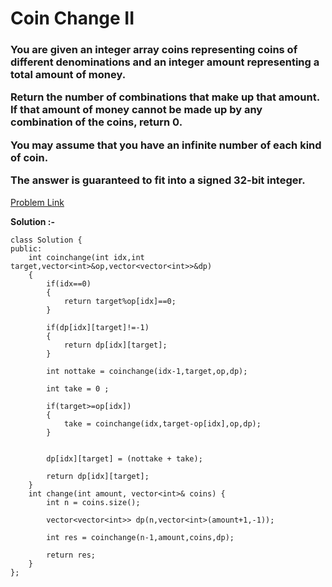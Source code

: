 # Coin Change II
<h3>
You are given an integer array coins representing coins of different denominations and an integer amount representing a total amount of money.

Return the number of combinations that make up that amount. If that amount of money cannot be made up by any combination of the coins, return 0.

You may assume that you have an infinite number of each kind of coin.

The answer is guaranteed to fit into a signed 32-bit integer.
</h3>

[Problem Link](https://leetcode.com/problems/coin-change-ii/?envType=daily-question&envId=2023-08-11)

**Solution :-**

```
class Solution {
public:
    int coinchange(int idx,int target,vector<int>&op,vector<vector<int>>&dp)
    {
        if(idx==0)
        {
            return target%op[idx]==0;
        }

        if(dp[idx][target]!=-1)
        {
            return dp[idx][target];
        }

        int nottake = coinchange(idx-1,target,op,dp);

        int take = 0 ;

        if(target>=op[idx])
        {
            take = coinchange(idx,target-op[idx],op,dp);
        }


        dp[idx][target] = (nottake + take);

        return dp[idx][target];
    }
    int change(int amount, vector<int>& coins) {
        int n = coins.size();

        vector<vector<int>> dp(n,vector<int>(amount+1,-1));

        int res = coinchange(n-1,amount,coins,dp);

        return res;
    }
};
```
